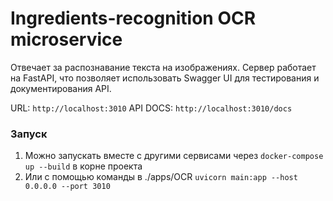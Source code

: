 # Ingredients-recognition OCR microservice
Отвечает за распознавание текста на изображениях.
Сервер работает на FastAPI, что позволяет 
использовать Swagger UI для тестирования и документирования API.

URL: `http://localhost:3010`
API DOCS: `http://localhost:3010/docs`

### Запуск
1. Можно запускать вместе с другими сервисами через `docker-compose up --build` в корне проекта
2. Или с помощью команды в ./apps/OCR `uvicorn main:app --host 0.0.0.0 --port 3010`